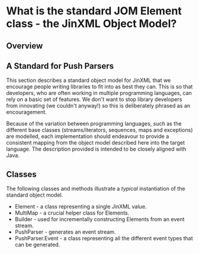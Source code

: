 # What is the standard JOM Element class - the JinXML Object Model?

## Overview

## A Standard for Push Parsers

This section describes a standard object model for JinXML that we encourage people writing libraries
to fit into as best they can. This is so that developers, who are often working in multiple programming
languages, can rely on a basic set of features. We don't want to stop library developers from 
innovating (we couldn't anyway!) so this is deliberately phrased as an encouragement.

Because of the variation between programming languages, such as the different base classes (streams/iterators, sequences, maps and exceptions) are modelled, each implementation should endeavour to provide a consistent mapping from the object model described here into the target language. The description provided is intended to be closely aligned with Java.


## Classes

The following classes and methods illustrate a _typical_ instantiation of the standard object model. 

* Element - a class representing a single JinXML value.
* MultiMap - a crucial helper class for Elements.
* Builder - used for incrementally constructing Elements from an event stream.
* PushParser - generates an event stream.
* PushParser.Event - a class representing all the different event types that can be generated.


